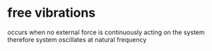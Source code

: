 # free vibrations

occurs when no external force is continuously acting on the system
therefore system oscillates at natural frequency